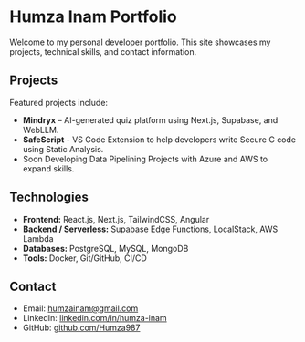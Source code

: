 # Humza Inam Portfolio

Welcome to my personal developer portfolio. This site showcases my projects, technical skills, and contact information.

## Projects
Featured projects include:
- **Mindryx** – AI-generated quiz platform using Next.js, Supabase, and WebLLM.
- **SafeScript** - VS Code Extension to help developers write Secure C code using Static Analysis.
- Soon Developing Data Pipelining Projects with Azure and AWS to expand skills.

## Technologies
- **Frontend:** React.js, Next.js, TailwindCSS, Angular
- **Backend / Serverless:** Supabase Edge Functions, LocalStack, AWS Lambda
- **Databases:** PostgreSQL, MySQL, MongoDB
- **Tools:** Docker, Git/GitHub, CI/CD 

## Contact
- Email: humzainam@gmail.com  
- LinkedIn: [linkedin.com/in/humza-inam](https://www.linkedin.com/in/humza-inam/)  
- GitHub: [github.com/Humza987](https://github.com/Humza987)  

